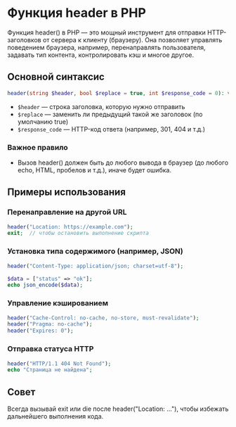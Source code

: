 # Функция header в PHP
Функция header() в PHP — это мощный инструмент для отправки HTTP-заголовков от сервера к клиенту (браузеру). Она позволяет управлять поведением браузера, например, перенаправлять пользователя, задавать тип контента, контролировать кэш и многое другое.

## Основной синтаксис
```php
header(string $header, bool $replace = true, int $response_code = 0): void
```

- `$header` — строка заголовка, которую нужно отправить
- `$replace` — заменить ли предыдущий такой же заголовок (по умолчанию true)
- `$response_code` — HTTP-код ответа (например, 301, 404 и т.д.)

### Важное правило
- Вызов header() должен быть до любого вывода в браузер (до любого echo, HTML, пробелов и т.д.), иначе будет ошибка.

## Примеры использования
### Перенаправление на другой URL
```php
header("Location: https://example.com");
exit;  // чтобы остановить выполнение скрипта
```

### Установка типа содержимого (например, JSON)
```php
header("Content-Type: application/json; charset=utf-8");

$data = ["status" => "ok"];
echo json_encode($data);
```

### Управление кэшированием
```php
header("Cache-Control: no-cache, no-store, must-revalidate");
header("Pragma: no-cache");
header("Expires: 0");
```

### Отправка статуса HTTP
```php
header("HTTP/1.1 404 Not Found");
echo "Страница не найдена";
```

## Совет
Всегда вызывай exit или die после header("Location: ..."), чтобы избежать дальнейшего выполнения кода.
